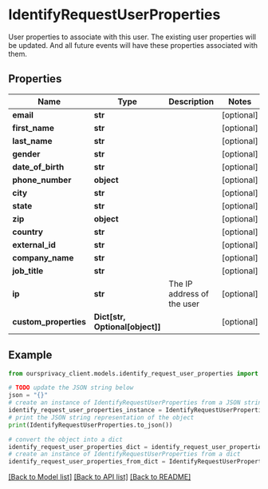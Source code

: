 # IdentifyRequestUserProperties

User properties to associate with this user. The existing user properties will be updated. And all future events will have these properties associated with them.

## Properties

Name | Type | Description | Notes
------------ | ------------- | ------------- | -------------
**email** | **str** |  | [optional] 
**first_name** | **str** |  | [optional] 
**last_name** | **str** |  | [optional] 
**gender** | **str** |  | [optional] 
**date_of_birth** | **str** |  | [optional] 
**phone_number** | **object** |  | [optional] 
**city** | **str** |  | [optional] 
**state** | **str** |  | [optional] 
**zip** | **object** |  | [optional] 
**country** | **str** |  | [optional] 
**external_id** | **str** |  | [optional] 
**company_name** | **str** |  | [optional] 
**job_title** | **str** |  | [optional] 
**ip** | **str** | The IP address of the user | [optional] 
**custom_properties** | **Dict[str, Optional[object]]** |  | [optional] 

## Example

```python
from oursprivacy_client.models.identify_request_user_properties import IdentifyRequestUserProperties

# TODO update the JSON string below
json = "{}"
# create an instance of IdentifyRequestUserProperties from a JSON string
identify_request_user_properties_instance = IdentifyRequestUserProperties.from_json(json)
# print the JSON string representation of the object
print(IdentifyRequestUserProperties.to_json())

# convert the object into a dict
identify_request_user_properties_dict = identify_request_user_properties_instance.to_dict()
# create an instance of IdentifyRequestUserProperties from a dict
identify_request_user_properties_from_dict = IdentifyRequestUserProperties.from_dict(identify_request_user_properties_dict)
```
[[Back to Model list]](../README.md#documentation-for-models) [[Back to API list]](../README.md#documentation-for-api-endpoints) [[Back to README]](../README.md)


